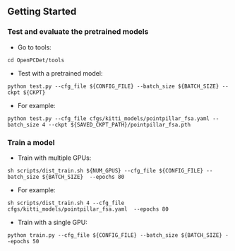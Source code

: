 ## Getting Started
 


### Test and evaluate the pretrained models
* Go to tools:
```
cd OpenPCDet/tools
```

* Test with a pretrained model: 
```shell script
python test.py --cfg_file ${CONFIG_FILE} --batch_size ${BATCH_SIZE} --ckpt ${CKPT}
```

* For example:
```shell script
python test.py --cfg_file cfgs/kitti_models/pointpillar_fsa.yaml --batch_size 4 --ckpt ${SAVED_CKPT_PATH}/pointpillar_fsa.pth
```



### Train a model
* Train with multiple GPUs:
```shell script
sh scripts/dist_train.sh ${NUM_GPUS} --cfg_file ${CONFIG_FILE} --batch_size ${BATCH_SIZE}  --epochs 80
```

* For example:
```shell script
sh scripts/dist_train.sh 4 --cfg_file cfgs/kitti_models/pointpillar_fsa.yaml  --epochs 80
```



* Train with a single GPU:
```shell script
python train.py --cfg_file ${CONFIG_FILE} --batch_size ${BATCH_SIZE} --epochs 50
```

